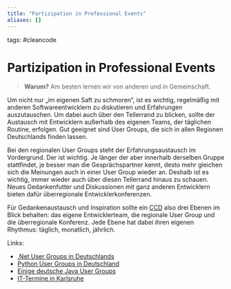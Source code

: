```yaml
---
title: "Partizipation in Professional Events"
aliases: []
---
```

tags: #cleancode 

# Partizipation in Professional Events

>**Warum?**
>Am besten lernen wir von anderen und in Gemeinschaft.

Um nicht nur „im eigenen Saft zu schmoren“, ist es wichtig, regelmäßig mit anderen Softwareentwicklern zu diskutieren und Erfahrungen auszutauschen. Um dabei auch über den Tellerrand zu blicken, sollte der Austausch mit Entwicklern außerhalb des eigenen Teams, der täglichen Routine, erfolgen. Gut geeignet sind User Groups, die sich in allen Regionen Deutschlands finden lassen.

Bei den regionalen User Groups steht der Erfahrungsaustausch im Vordergrund. Der ist wichtig. Je länger der aber innerhalb derselben Gruppe stattfindet, je besser man die Gesprächspartner kennt, desto mehr gleichen sich die Meinungen auch in einer User Group wieder an. Deshalb ist es wichtig, immer wieder auch über diesen Tellerrand hinaus zu schauen. Neues Gedankenfutter und Diskussionen mit ganz anderen Entwicklern bieten dafür überregionale Entwicklerkonferenzen.

Für Gedankenaustausch und Inspiration sollte ein [CCD](/docs/main/CleanCode/Clean%20Code%20Developer) also drei Ebenen im Blick behalten: das eigene Entwicklerteam, die regionale User Group und die überregionale Konferenz. Jede Ebene hat dabei ihren eigenen Rhythmus: täglich, monatlich, jährlich.

Links:
-   [.Net User Groups in Deutschlands](http://ineta-deutschland.de/user-groups/)
-   [Python User Groups in Deutschland](https://wiki.python.org/moin/LocalUserGroups#User_Groups)
-   [Einige deutsche Java User Groups](http://web.archive.org/web/20120305144023/http://www.ijug.eu:80/index.php?option=com_content&view=article&id=6&Itemid=26)
-   [IT-Termine in Karlsruhe](http://ka.stadtblog.de/it-termine)
